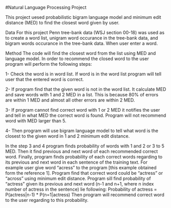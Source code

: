 
#Natural Language Processing Project

This project uesed probabilistic bigram language model and minimum edit distance (MED) to find the closest word given by user.

Data
For this project Penn tree-bank data (WSJ section 00-18) was used as to create a word list, unigram word occurance in the tree-bank data, and bigram words occurance in the tree-bank data. When user enter a word. 

Method
The code will find the closest word from the list using MED and language model.
In order to recommend the closed word to the user program will perform the following steps:

1- Check the word is in word list. If word is in the word list program will tell user that the entered word is correct.

2- If program find that the given word is not in the word list. It calculate MED and save words with 1 and 2 MED in a list. This is because 80% of errors are within 1 MED and almost all other errors are within 2 MED.

3- If program cannot find correct word with 1 or 2 MED it notifies the user and tell in what MED the correct word is found. Program will not recommend word with MED larger than 5.

4- Then program will use bigram language model to tell what word is the closest to the given word in 1 and 2 minimum edit distance. 


In the step 3 and 4 program finds probability of words with 1 and 2 or 3 to 5 MED. Then it find previous and next word of each recommended correct word. Finally, program finds probability of each correct words regarding to its previous and next word in each sentence of the training text. For example user give word “acress” to the program [this example obtained form the reference 1]. 
Program find that correct word could be “actress” or “across” using minimum edit distance.
Program sill find probability of “actress” given its previous and next word (n-1 and n+1, where n index number of actress in the sentence) lie following:
Probability of actress = P(actress|n-1) * P(n=1|actress) 
Then program will recommend correct word to the user regarding to this probability. 